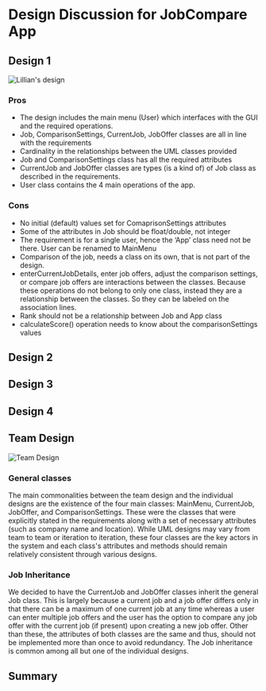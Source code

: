 # Design Discussion for JobCompare App
## Design 1
![Lillian's design](./Design-Team/lilliandesign.png)
### Pros
* The design includes the main menu (User) which interfaces with the GUI and the required operations.
* Job, ComparisonSettings, CurrentJob, JobOffer classes are all in line with the requirements
* Cardinality in the relationships between the UML classes provided
* Job and ComparisonSettings class has all the required attributes
* CurrentJob and JobOffer classes are types (is a kind of) of Job class as described in the requirements.
* User class contains the 4 main operations of the app.

### Cons
* No initial (default) values set for ComaprisonSettings attributes
* Some of the attributes in Job should be float/double, not integer
* The requirement is for a single user, hence the ‘App’ class need not be there. User can be renamed to MainMenu
* Comparison of the job, needs a class on its own, that is not part of the design.
* enterCurrentJobDetails, enter job offers, adjust the comparison settings, or compare job offers are interactions between the classes. Because these operations do not belong to only one class, instead they are a relationship between the classes. So they can be labeled on the association lines.
* Rank should not be a relationship between Job and App class
* calculateScore() operation needs to know about the comparisonSettings values

## Design 2

## Design 3

## Design 4

## Team Design
![Team Design](./Design-Team/teamdesign.png)
### General classes
The main commonalities between the team design and the individual designs are the existence of the four main classes: MainMenu, CurrentJob, JobOffer, and ComparisonSettings. These were the classes that were explicitly stated in the requirements along with a set of necessary attributes (such as company name and location). While UML designs may vary from team to team or iteration to iteration, these four classes are the key actors in the system and each class's attributes and methods should remain relatively consistent through various designs.
### Job Inheritance
We decided to have the CurrentJob and JobOffer classes inherit the general Job class. This is largely because a current job and a job offer differs only in that there can be a maximum of one current job at any time whereas a user can enter multiple job offers and the user has the option to compare any job offer with the current job (if present) upon creating a new job offer. Other than these, the attributes of both classes are the same and thus, should not be implemented more than once to avoid redundancy. The Job inheritance is common among all but one of the individual designs.
###

## Summary
